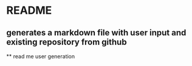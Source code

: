 # README
## generates a markdown file with user input and existing repository from github

** read me user generation
